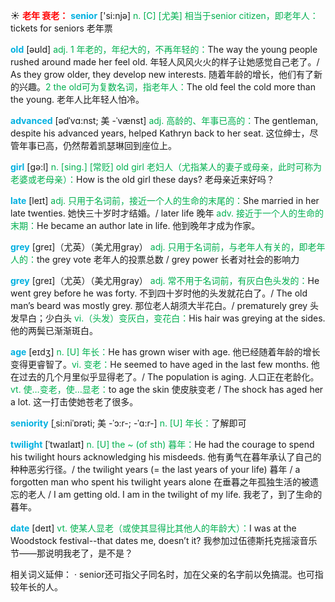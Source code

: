☀ <font color="red">**老年 衰老：**</font>
<font color="sky blue">**senior**</font> ['si:njə] 
<font color="#00b050">n. [C] [尤美] 相当于senior citizen，即老年人：</font>tickets for seniors 老年票

<font color="sky blue">**old**</font> [əʊld] 
<font color="#00b050">adj. 1 年老的，年纪大的，不再年轻的：</font>The way the young people rushed around made her feel old. 年轻人风风火火的样子让她感觉自己老了。/ As they grow older, they develop new interests. 随着年龄的增长，他们有了新的兴趣。<font color="#00b050">2 the old可为复数名词，指老年人：</font>The old feel the cold more than the young. 老年人比年轻人怕冷。
           
<font color="sky blue">**advanced**</font> [ədˈvɑ:nst; 美 -ˈvænst]
<font color="#00b050">adj. 高龄的、年事已高的：</font>The gentleman, despite his advanced years, helped Kathryn back to her seat. 这位绅士，尽管年事已高，仍然帮着凯瑟琳回到座位上。

<font color="sky blue">**girl**</font> [ɡə:l] 
<font color="#00b050">n. [sing.] [常贬] old girl 老妇人（尤指某人的妻子或母亲，此时可称为老婆或老母亲）：</font>How is the old girl these days? 老母亲近来好吗？

<font color="sky blue">**late**</font> [leɪt] 
<font color="#00b050">adj. 只用于名词前，接近一个人的生命的末尾的：</font>She married in her late twenties. 她快三十岁时才结婚。/ later life 晚年 <font color="#00b050">adv. 接近于一个人的生命的末期：</font>He became an author late in life. 他到晚年才成为作家。

<font color="sky blue">**grey**</font> [ɡreɪ]（尤英）（美尤用gray）
<font color="#00b050">adj. 只用于名词前，与老年人有关的，即老年人的：</font>the grey vote 老年人的投票总数 / grey power 长者对社会的影响力

<font color="sky blue">**grey**</font> [ɡreɪ]（尤英）（美尤用gray）
<font color="#00b050">adj. 常不用于名词前，有灰白色头发的：</font>He went grey before he was forty. 不到四十岁时他的头发就花白了。/ The old man’s beard was mostly grey. 那位老人胡须大半花白。/ prematurely grey 头发早白；少白头 <font color="#00b050">vi.（头发）变灰白，变花白：</font>His hair was greying at the sides. 他的两鬓已渐渐斑白。

<font color="sky blue">**age**</font> [eɪdӡ] 
<font color="#00b050">n. [U] 年长：</font>He has grown wiser with age. 他已经随着年龄的增长变得更睿智了。<font color="#00b050">vi. 变老：</font>He seemed to have aged in the last few months. 他在过去的几个月里似乎显得老了。/ The population is aging. 人口正在老龄化。<font color="#00b050">vt. 使…变老，使…显老：</font>to age the skin 使皮肤变老 / The shock has aged her a lot. 这一打击使她苍老了很多。
           
<font color="sky blue">**seniority**</font> [ˌsi:niˈɒrəti; 美 -ˈɔ:r-; -ˈɑ:r-]
<font color="#00b050">n. [U] 年长：</font>了解即可
           
<font color="sky blue">**twilight**</font> [ˈtwaɪlaɪt]
<font color="#00b050">n. [U] the ~ (of sth) 暮年：</font>He had the courage to spend his twilight hours acknowledging his misdeeds. 他有勇气在暮年承认了自己的种种恶劣行径。/ the twilight years (= the last years of your life) 暮年 / a forgotten man who spent his twilight years alone 在垂暮之年孤独生活的被遗忘的老人 / I am getting old. I am in the twilight of my life. 我老了，到了生命的暮年。

<font color="sky blue">**date**</font> [deɪt] 
<font color="#00b050">vt. 使某人显老（或使其显得比其他人的年龄大）：</font>I was at the Woodstock festival--that dates me, doesn’t it? 我参加过伍德斯托克摇滚音乐节——那说明我老了，是不是？

相关词义延伸：
· senior还可指父子同名时，加在父亲的名字前以免搞混。也可指较年长的人。

